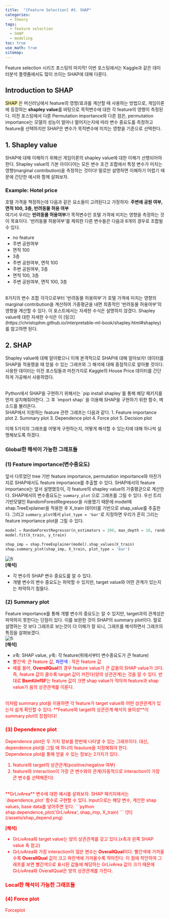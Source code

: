 ```yaml
---
title:  "[Feature Selection] #3. SHAP"
categories:
  - theory
tags:
  - feature selection
  - SHAP
  - modeling
toc: true
use_math: true
sitemap: 
---
```


Feature selection 시리즈 포스팅의 마지막! 이번 포스팅에서는 Kaggle과 같은 데이터분석 플랫폼에서도 많이 쓰이는 SHAP에 대해 다룬다.

## Introduction to SHAP
<mark style='background-color: #fff5b1'> SHAP </mark>은 머신러닝에서 feature의 영향/효과를 계산할 때 사용하는 방법으로, 게임이론에 등장하는 **shapley value**를 바탕으로 목적변수에 대한 각 feature의 영향이 측정된다. 이전 포스팅에서 다룬 Permutation importance와 다른 점은, permutation importance는 모델의 성능이 얼마나 떨어지는지에 따라 변수 중요도를 측정하고 feature을 선택하지만 SHAP은 변수가 목적변수에 미치는 영향을 기준으로 선택한다.


## 1. Shapley value
SHAP에 대해 이해하기 위해선 게임이론의 shapley value에 대한 이해가 선행되어야 한다. Shapley value의 기본 아이디어는 모든 변수 조건 조합에서 특정 변수가 미치는 영향(marginal contribution)을 측정하는 것이다! 말로만 설명하면 이해하기 어렵기 때문에 간단한 예시와 함께 살펴보자.
<br>
### Example: Hotel price
호텔 가격을 책정하는데 다음과 같은 요소들이 고려된다고 가정하자: **주변에 공원 여부, 면적 100, 3층, 반려동물 허용 여부** <br>
여기서 우리는 **반려동물 허용여부**가 목적변수인 호텔 가격에 미치는 영향을 측정하는 것이 목표이다. '반려동물 허용여부'를 제외한 다른 변수들은 다음과 8개의 경우로 조합될 수 있다.
 + no feature
 + 주변 공원여부
 + 면적 100
 + 3층
 + 주변 공원여부, 면적 100
 + 주변 공원여부, 3층
 + 면적 100, 3층
 + 주변 공원여부, 면적 100, 3층

<br>
8가지의 변수 조합 각각으로부터 '반려동물 허용여부'가 호텔 가격에 미치는 영향의 marginal contribution을 계산하여 가중평균을 내면 최종적인 '반려동물 허용여부'의 영향을 계산할 수 있다.
이 포스트에서는 자세한 수식은 설명하지 않겠다. Shapley value에 대한 자세한 수식은 이 [링크](https://christophm.github.io/interpretable-ml-book/shapley.html#shapley)를 참고하면 된다.


## 2. SHAP
Shapley value에 대해 알아봤으니 이제 본격적으로 SHAP에 대해 알아보자! 데이터를 SHAP을 적용했을 때 얻을 수 있는 그래프와 그 해석에 대해 중점적으로 알아볼 것이다. 사용한 데이터는
이전 포스팅들과 마찬가지로 Kaggle의 House Price 데이터를 간단하게 가공해서 사용하였다.

<br>
Python에서 SHAP을 구현하기 위해서는 `pip install shapley`를 통해 해당 패키지를 먼저 설치해줘야한다. 그 후 `import shap` 을 이용해 SHAP을 구현하기 위한 함수, 메소드를 불러온다.
<br>
SHAP에서 지원하는 feature 관련 그래프는 다음과 같다.
 1. Feature importance plot
 2. Summary plot
 3. Dependence plot
 4. Force plot
 5. Decision plot
<br>

이제 5가지의 그래프를 어떻게 구현하는지, 어떻게 해석할 수 있는지에 대해 하나씩 설명해보도록 하겠다.

### Global한 해석이 가능한 그래프들
### (1) Feature importance(변수중요도)
앞서 다루었던 tree 기반 feature importance, permutation importance와 마찬가지로 SHAP에서도 feature importance를 추출할 수 있다. SHAP에서의 feature importance는 앞서 설명했듯이, 각 feature의 shapley value의 가중평균으로 계산한다. SHAP에서의 변수중요도는 `summary_plot` 으로 그래프를 그릴 수 있다. 우선 트리기반모델인 RandomForestRegressor을 사용했기 때문에 model에 shap.TreeExplainer을 적용한 후 X_train 데이터를 기반으로 shap_value를 추출한다. 그리고 `summary_plot`에서 `plot_type = 'bar'`로 지정하면 우리가 흔히 그리는 feature importance plot을 그릴 수 있다.
```python
model = RandomForestRegressor(n_estimators = 200, max_depth = 10, random_state = 0)
model.fit(X_train, y_train)

shap_imp = shap.TreeExplainer(model).shap_values(X_train)
shap.summary_plot(shap_imp, X_train, plot_type = 'bar')
```
![fi](/assets/shap_featimp.png)
<br>
**[해석]**
 + 각 변수의 SHAP 변수 중요도를 알 수 있다.
 + 개별 변수의 변수 중요도는 파악할 수 있지만, target value와 어떤 관계가 있는지는 파악하기 힘들다.
 

### (2) Summary plot
Feature importance를 통해 개별 변수의 중요도는 알 수 있지만, target과의 관계성은 파악하지 못한다는 단점이 있다. 이를 보완한 것이 SHAP의 summary plot이다. 말로 설명하는 것 보다 그래프로
보는것이 더 이해가 잘 되니, 그래프를 해석하면서 그래프의 특징을 살펴보겠다.
<br>
![fi](/assets/shap_summary.png)
<br>
**[해석]**
 + $x$축: SHAP value, $y$축: 각 feature(위에서부터 변수중요도가 큰 feature)
 + <font color='red'> 빨간색: 큰 feature 값, <font color='blue'> 파란색 </font>: 작은 feature 값
 + 예를 들어, **OverallQual**의 경우 feature value가 큰 값들의 SHAP value가 크다. 즉, feature 값이 클수록 target 값이 커진다(양의 상관관계)는 것을 알 수 있다. 반대로 **BsmtUnfSF**는     feature 값이 크면 shap value가 작아져 feature과 shap value가 음의 상관관계를 이룬다.

<br>
이처럼 summary plot을 이용하면 각 feature가 target value와 어떤 상관관계가 있는지 쉽게 확인할 수 있다. **Feature와 target의 상관관계 해석의 용이성**이 summary plot의 장점이다!

### (3) Dependence plot
Dependence plot은 두 가지 정보를 한번에 나타낼 수 있는 그래프이다. 대신, dependence plot을 그릴 때 하나의 feauture을 지정해줘야 한다. 
<br>
Dependence plot을 통해 얻을 수 있는 정보는 2가지가 있다.
 1. feature와 target의 상관관계(positive/negative 여부)
 2. feature와 interaction이 가장 큰 변수와의 관계(자동적으로 interaction이 가장 큰 변수를 선택해준다)
 
<br>
**GrLivArea** 변수에 대한 예시를 살펴보자. SHAP 패키지에서는 `dependence_plot` 함수로 구현할 수 있다. Input으로는 해당 변수, 계산한 shap values, base data를 넣어주면 된다.
```python
shap.dependence_plot('GrLivArea', shap_imp, X_train)
```
![fi](/assets/shap_depend.png)
<br>

**[해석]**
 + GrLivArea와 target value는 양의 상관관계를 갖고 있다.(x축과 왼쪽 SHAP value 축 참고)
 + GrLivArea와 가장 interaction이 많은 변수는 **OverallQual**이다. 빨간색에 가까울수록 **OverallQual** 값이 크고 파란색에 가까울수록 작아진다. 이 점에 착안하여 그래프를 보면 빨간색으로 표시된 값들에 해당하는 GrLivArea 값이 크기 때문에 GrLivArea와 OverallQual은 양의 상관관계를 가진다.
 
### Local한 해석이 가능한 그래프들
### (4) Force plot
Forceplot
